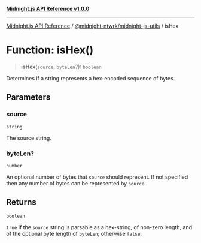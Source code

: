 [**Midnight.js API Reference v1.0.0**](../../../README.md)

***

[Midnight.js API Reference](../../../packages.md) / [@midnight-ntwrk/midnight-js-utils](../README.md) / isHex

# Function: isHex()

> **isHex**(`source`, `byteLen`?): `boolean`

Determines if a string represents a hex-encoded sequence of bytes.

## Parameters

### source

`string`

The source string.

### byteLen?

`number`

An optional number of bytes that `source` should represent. If not specified
then any number of bytes can be represented by `source`.

## Returns

`boolean`

`true` if the `source` string is parsable as a hex-string, of non-zero length, and
of the optional byte length of `byteLen`; otherwise `false`.
